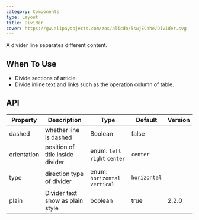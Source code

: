 ```yaml
---
category: Components
type: Layout
title: Divider
cover: https://gw.alipayobjects.com/zos/alicdn/5swjECahe/Divider.svg
---
```


A divider line separates different content.

## When To Use

- Divide sections of article.
- Divide inline text and links such as the operation column of table.

## API

| Property | Description | Type | Default | Version |
| --- | --- | --- | --- | --- |
| dashed | whether line is dashed | Boolean | false |  |
| orientation | position of title inside divider | enum: `left` `right` `center` | `center` |  |
| type | direction type of divider | enum: `horizontal` `vertical` | `horizontal` |  |
| plain | Divider text show as plain style | boolean | true | 2.2.0 |
